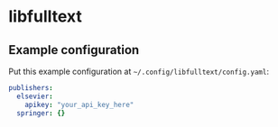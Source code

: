 # libfulltext


## Example configuration
Put this example configuration at `~/.config/libfulltext/config.yaml`:
```yaml
publishers:
  elsevier:
    apikey: "your_api_key_here"
  springer: {}
```
